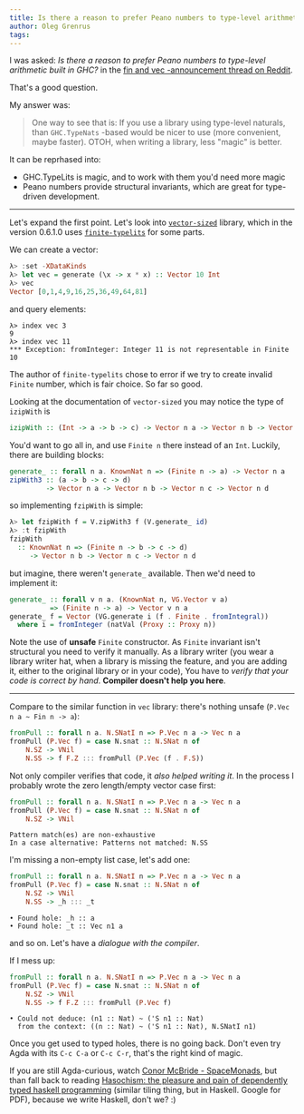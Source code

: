 ```yaml
---
title: Is there a reason to prefer Peano numbers to type-level arithmetic built in GHC?
author: Oleg Grenrus
tags: 
---
```


I was asked: *Is there a reason to prefer Peano numbers to type-level arithmetic built in GHC?*
in the [fin and vec -announcement thread on Reddit](https://www.reddit.com/r/haskell/comments/7ehiso/ann_fin_vec_packages/dq59hh3/).

That's a good question.

My answer was:

> One way to see that is: If you use a library using type-level naturals, than
> `GHC.TypeNats` -based would be nicer to use (more convenient, maybe faster).
> OTOH, when writing a library, less "magic" is better.

It can be reprhased into:

- GHC.TypeLits is magic, and to work with them you'd need more magic
- Peano numbers provide structural invariants, which are great for type-driven development.

---

Let's expand the first point. Let's look into [`vector-sized`](https://hackage.haskell.org/package/vector-sized-0.6.1.0) library,
which in the version 0.6.1.0 uses [`finite-typelits`](https://hackage.haskell.org/package/finite-typelits) for
some parts.

We can create a vector:

```haskell
λ> :set -XDataKinds 
λ> let vec = generate (\x -> x * x) :: Vector 10 Int
λ> vec
Vector [0,1,4,9,16,25,36,49,64,81]
```

and query elements:

```
λ> index vec 3
9
λ> index vec 11
*** Exception: fromInteger: Integer 11 is not representable in Finite 10
```

The author of `finite-typelits` chose to error if we try to create invalid `Finite` number,
which is fair choice. So far so good.

Looking at the documentation of `vector-sized` you may notice the type of `izipWith` is

```haskell
izipWith :: (Int -> a -> b -> c) -> Vector n a -> Vector n b -> Vector n c
```

You'd want to go all in, and use `Finite n` there instead of an `Int`.
Luckily, there are building blocks:

```haskell
generate_ :: forall n a. KnownNat n => (Finite n -> a) -> Vector n a
zipWith3 :: (a -> b -> c -> d)
         -> Vector n a -> Vector n b -> Vector n c -> Vector n d
```

so implementing `fzipWith` is simple:

```haskell
λ> let fzipWith f = V.zipWith3 f (V.generate_ id)
λ> :t fzipWith 
fzipWith
  :: KnownNat n => (Finite n -> b -> c -> d)
     -> Vector n b -> Vector n c -> Vector n d
```

but imagine, there weren't `generate_` available. Then we'd need to implement it:

```haskell
generate_ :: forall v n a. (KnownNat n, VG.Vector v a)
          => (Finite n -> a) -> Vector v n a
generate_ f = Vector (VG.generate i (f . Finite . fromIntegral))
  where i = fromInteger (natVal (Proxy :: Proxy n))
```

Note the use of **unsafe** `Finite` constructor.
As `Finite` invariant isn't structural you need to verify it manually.
As a library writer (you wear a library writer hat, when a library is missing the feature, and you are adding it, either to the original library or in your code),
You have to *verify that your code is correct by hand*. **Compiler doesn't help you here**.

---

Compare to the similar function in `vec` library: there's nothing unsafe (`P.Vec n a ~ Fin n -> a`):

```haskell
fromPull :: forall n a. N.SNatI n => P.Vec n a -> Vec n a
fromPull (P.Vec f) = case N.snat :: N.SNat n of
    N.SZ -> VNil
    N.SS -> f F.Z ::: fromPull (P.Vec (f . F.S))
```

Not only compiler verifies that code, it *also helped writing it*.
In the process I probably wrote the zero length/empty vector case first:

```haskell
fromPull :: forall n a. N.SNatI n => P.Vec n a -> Vec n a
fromPull (P.Vec f) = case N.snat :: N.SNat n of
    N.SZ -> VNil
```

```
Pattern match(es) are non-exhaustive
In a case alternative: Patterns not matched: N.SS
```

I'm missing a non-empty list case, let's add one:

```haskell
fromPull :: forall n a. N.SNatI n => P.Vec n a -> Vec n a
fromPull (P.Vec f) = case N.snat :: N.SNat n of
    N.SZ -> VNil
    N.SS -> _h ::: _t
```

```
• Found hole: _h :: a
• Found hole: _t :: Vec n1 a
```

and so on. Let's have a *dialogue with the compiler*.

If I mess up:

```haskell
fromPull :: forall n a. N.SNatI n => P.Vec n a -> Vec n a
fromPull (P.Vec f) = case N.snat :: N.SNat n of
    N.SZ -> VNil
    N.SS -> f F.Z ::: fromPull (P.Vec f)
```

```
• Could not deduce: (n1 :: Nat) ~ ('S n1 :: Nat)
  from the context: ((n :: Nat) ~ ('S n1 :: Nat), N.SNatI n1)
```

Once you get used to typed holes, there is no going back.
Don't even try Agda with its `C-c C-a` or `C-c C-r`, that's the right kind of magic.

If you are still Agda-curious, watch [Conor McBride - SpaceMonads](https://www.youtube.com/watch?v=QojLQY5H0RI&t=2203s), but than fall back to reading
[Hasochism: the pleasure and pain of dependently typed haskell programming](https://dl.acm.org/citation.cfm?id=2503786) (similar tiling thing, but in Haskell. Google for PDF), because we write Haskell, don't we? :)
